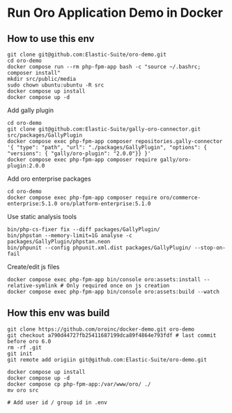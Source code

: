 # Run Oro Application Demo in Docker

## How to use this env

```shell
git clone git@github.com:Elastic-Suite/oro-demo.git
cd oro-demo
docker compose run --rm php-fpm-app bash -c "source ~/.bashrc; composer install"
mkdir src/public/media
sudo chown ubuntu:ubuntu -R src
docker compose up install
docker compose up -d
```

Add gally plugin
```shell
cd oro-demo
git clone git@github.com:Elastic-Suite/gally-oro-connector.git src/packages/GallyPlugin
docker compose exec php-fpm-app composer repositories.gally-connector '{ "type": "path", "url": "./packages/GallyPlugin", "options": { "versions": { "gally/oro-plugin": "2.0.0"}} }'
docker compose exec php-fpm-app composer require gally/oro-plugin:2.0.0
```

Add oro enterprise packages
```shell
cd oro-demo
docker compose exec php-fpm-app composer require oro/commerce-enterprise:5.1.0 oro/platform-enterprise:5.1.0
```

Use static analysis tools
```shell
bin/php-cs-fixer fix --diff packages/GallyPlugin/
bin/phpstan --memory-limit=1G analyse -c packages/GallyPlugin/phpstan.neon
bin/phpunit --config phpunit.xml.dist packages/GallyPlugin/ --stop-on-fail
```
Create/edit js files
```shell
docker compose exec php-fpm-app bin/console oro:assets:install --relative-symlink # Only required once on js creation
docker compose exec php-fpm-app bin/console oro:assets:build --watch
```

## How this env was build

```shell
git clone https://github.com/oroinc/docker-demo.git oro-demo
git checkout a790d44727fb25411687199dca89f4864e793fdf # last commit before oro 6.0
rm -rf .git
git init
git remote add origiin git@github.com:Elastic-Suite/oro-demo.git

docker compose up install
docker compose up -d
docker compose cp php-fpm-app:/var/www/oro/ ./
mv oro src

# Add user id / group id in .env
```

